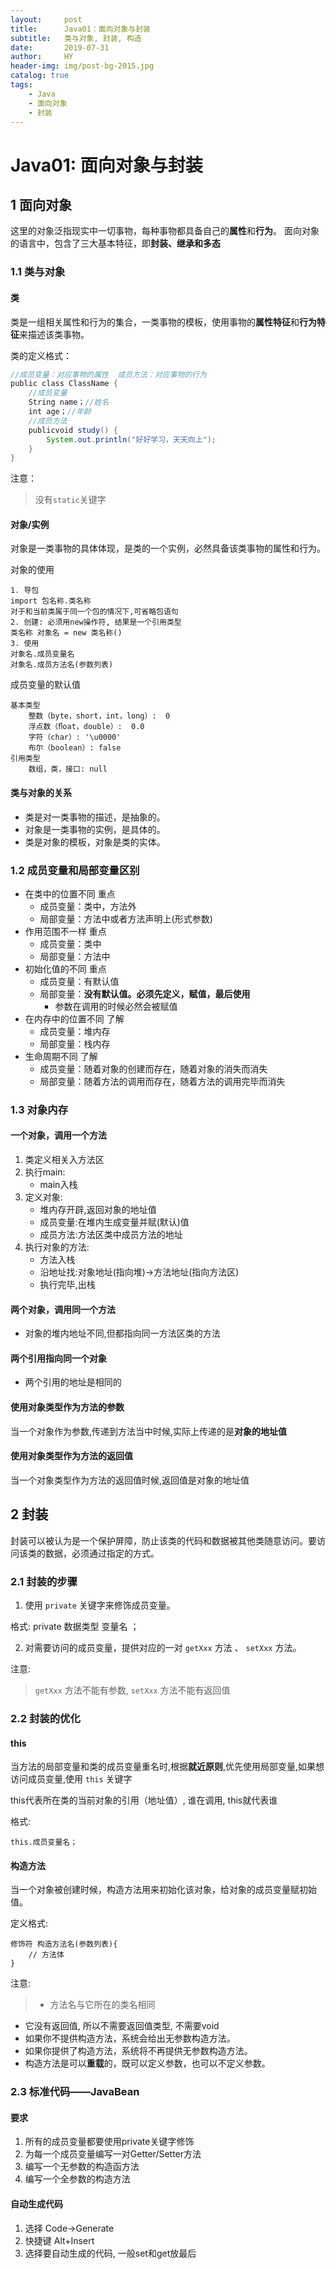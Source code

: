 ```yaml
---
layout:     post                   
title:      Java01：面向对象与封装
subtitle:   类与对象, 封装, 构造        
date:       2019-07-31        
author:     HY                 
header-img: img/post-bg-2015.jpg
catalog: true                  
tags:                   
    - Java
    - 面向对象
    - 封装
---
```



# Java01: 面向对象与封装

## 1 面向对象

这里的对象泛指现实中一切事物，每种事物都具备自己的**属性**和**行为**。
面向对象的语言中，包含了三大基本特征，即**封装、继承和多态**


### 1.1 类与对象

#### 类

类是一组相关属性和行为的集合，一类事物的模板，使用事物的**属性特征**和**行为特征**来描述该类事物。

类的定义格式：

```java
//成员变量：对应事物的属性  成员方法：对应事物的行为
public class ClassName {
    //成员变量
    String name；//姓名
    int age；//年龄
    //成员方法 
    publicvoid study() {
        System.out.println("好好学习，天天向上");
    }
}
```
注意：
> 没有`static`关键字


#### 对象/实例

对象是一类事物的具体体现，是类的一个实例，必然具备该类事物的属性和行为。

对象的使用

    1. 导包
    import 包名称.类名称
    对于和当前类属于同一个包的情况下,可省略包语句
    2. 创建: 必须用new操作符, 结果是一个引用类型
    类名称 对象名 = new 类名称()
    3. 使用
    对象名.成员变量名
    对象名.成员方法名(参数列表)

成员变量的默认值

    基本类型
        整数（byte，short，int，long）:  0
        浮点数（ﬂoat，double）:  0.0
        字符（char）: '\u0000'
        布尔（boolean）: false
    引用类型 
        数组，类，接口: null

#### 类与对象的关系

- 类是对一类事物的描述，是抽象的。
- 对象是一类事物的实例，是具体的。
- 类是对象的模板，对象是类的实体。


### 1.2 成员变量和局部变量区别

- 在类中的位置不同 重点
    - 成员变量：类中，方法外
    - 局部变量：方法中或者方法声明上(形式参数) 
- 作用范围不一样 重点
    - 成员变量：类中
    - 局部变量：方法中
- 初始化值的不同 重点
    - 成员变量：有默认值
    - 局部变量：**没有默认值。必须先定义，赋值，最后使用**
        - 参数在调用的时候必然会被赋值
- 在内存中的位置不同 了解
    - 成员变量：堆内存
    - 局部变量：栈内存
- 生命周期不同 了解
    - 成员变量：随着对象的创建而存在，随着对象的消失而消失
    - 局部变量：随着方法的调用而存在，随着方法的调用完毕而消失


### 1.3 对象内存

#### 一个对象，调用一个方法
1. 类定义相关入方法区
2. 执行main:
    - main入栈
3. 定义对象:
    - 堆内存开辟,返回对象的地址值
    - 成员变量:在堆内生成变量并赋(默认)值
    - 成员方法:方法区类中成员方法的地址
4. 执行对象的方法:
    - 方法入栈
    - 沿地址找:对象地址(指向堆)->方法地址(指向方法区)
    - 执行完毕,出栈
#### 两个对象，调用同一个方法
- 对象的堆内地址不同,但都指向同一方法区类的方法

#### 两个引用指向同一个对象

- 两个引用的地址是相同的

#### 使用对象类型作为方法的参数

当一个对象作为参数,传递到方法当中时候,实际上传递的是**对象的地址值**

#### 使用对象类型作为方法的返回值

当一个对象类型作为方法的返回值时候,返回值是对象的地址值

## 2 封装

封装可以被认为是一个保护屏障，防止该类的代码和数据被其他类随意访问。要访问该类的数据，必须通过指定的方式。

### 2.1 封装的步骤

1. 使用 `private` 关键字来修饰成员变量。
    
格式: private 数据类型 变量名 ；
    
    
2. 对需要访问的成员变量，提供对应的一对 `getXxx` 方法 、 `setXxx` 方法。

注意:
> `getXxx` 方法不能有参数, `setXxx` 方法不能有返回值



### 2.2 封装的优化

#### this 

当方法的局部变量和类的成员变量重名时,根据**就近原则**,优先使用局部变量,如果想访问成员变量,使用 `this` 关键字

this代表所在类的当前对象的引用（地址值）, 谁在调用, this就代表谁

格式: 
    
    this.成员变量名；


#### 构造方法

当一个对象被创建时候，构造方法用来初始化该对象，给对象的成员变量赋初始值。

定义格式:

    修饰符 构造方法名(参数列表){
        // 方法体
    }
    
注意:
> - 方法名与它所在的类名相同
- 它没有返回值, 所以不需要返回值类型, 不需要void
- 如果你不提供构造方法，系统会给出无参数构造方法。
- 如果你提供了构造方法，系统将不再提供无参数构造方法。
- 构造方法是可以**重载**的，既可以定义参数，也可以不定义参数。


### 2.3 标准代码——JavaBean

#### 要求

1. 所有的成员变量都要使用private关键字修饰
2. 为每一个成员变量编写一对Getter/Setter方法
3. 编写一个无参数的构造函方法
4. 编写一个全参数的构造方法

#### 自动生成代码

1. 选择 Code->Generate
2. 快捷键 Alt+Insert
3. 选择要自动生成的代码, 一般set和get放最后













